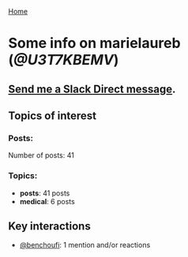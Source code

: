 [Home](https://kelu124.github.io/echommunity/)

# Some info on __marielaureb__ (_@U3T7KBEMV_)


## [Send me a Slack Direct message](https://echopen.slack.com/messages/@marielaureb/).

## Topics of interest

### Posts: 

Number of posts: 41

### Topics:

* __posts__: 41 posts
* __medical__: 6 posts

## Key interactions 

* [@benchoufi](./U0B47KC3S.md): 1 mention and/or reactions
